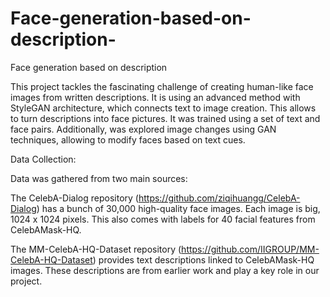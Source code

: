 # Face-generation-based-on-description-
Face generation based on description 


This project tackles the fascinating challenge of creating human-like face images from written descriptions. It is using an advanced method with StyleGAN architecture, which connects text to image creation. This allows to turn descriptions into face pictures. It was trained using a set of text and face pairs. Additionally, was explored image changes using GAN techniques, allowing to modify faces based on text cues.

Data Collection:

Data was gathered from two main sources:

The CelebA-Dialog repository (https://github.com/ziqihuangg/CelebA-Dialog) has a bunch of 30,000 high-quality face images. Each image is big, 1024 x 1024 pixels. This also comes with labels for 40 facial features from CelebAMask-HQ.

The MM-CelebA-HQ-Dataset repository (https://github.com/IIGROUP/MM-CelebA-HQ-Dataset) provides text descriptions linked to CelebAMask-HQ images. These descriptions are from earlier work and play a key role in our project.
